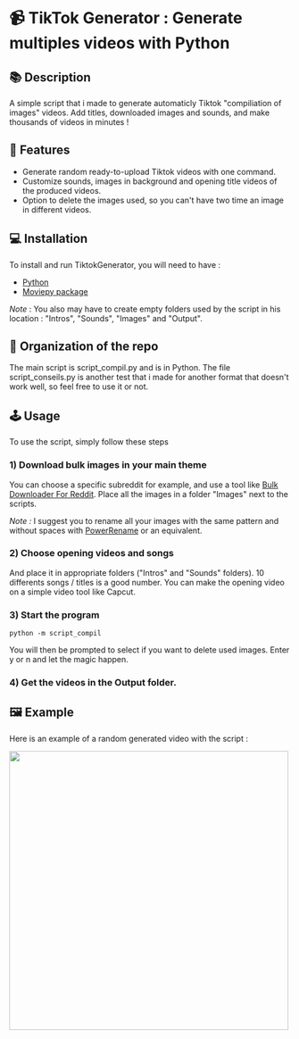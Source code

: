 # 📹 TikTok Generator : Generate multiples videos with Python
## 📚 Description
A simple script that i made to generate automaticly Tiktok "compiliation of images" videos. Add titles, downloaded images and sounds, and make thousands of videos in minutes !

## 🚀 Features 
- Generate random ready-to-upload Tiktok videos with one command.
- Customize sounds, images in background and opening title videos of the produced videos.
- Option to delete the images used, so you can't have two time an image in different videos.

## 💻 Installation
To install and run TiktokGenerator, you will need to have :
- [Python](https://www.python.org/downloads/)
- [Moviepy package](https://zulko.github.io/moviepy/)

*Note* : You also may have to create empty folders used by the script in his location : "Intros", "Sounds", "Images" and "Output".

## 👤 Organization of the repo
The main script is script_compil.py and is in Python. The file script_conseils.py is another test that i made for another format that doesn't work well, so feel free to use it or not.


## 🕹️ Usage
To use the script, simply follow these steps
### 1) Download bulk images in your main theme
You can choose a specific subreddit for example, and use a tool like [Bulk Downloader For Reddit](https://github.com/aliparlakci/bulk-downloader-for-reddit). Place all the images in a folder "Images" next to the scripts.

*Note :* I suggest you to rename all your images with the same pattern and without spaces with [PowerRename](https://learn.microsoft.com/en-us/windows/powertoys/powerrename) or an equivalent.

### 2) Choose opening videos and songs
And place it in appropriate folders ("Intros" and "Sounds" folders). 10 differents songs / titles is a good number. You can make the opening video on a simple video tool like Capcut.

### 3) Start the program
```
python -m script_compil
```
You will then be prompted to select if you want to delete used images. Enter y or n and let the magic happen.

### 4) Get the videos in the Output folder.

## 🖼️ Example
Here is an example of a random generated video with the script :

<img src=".images/demo.gif" height="500">

